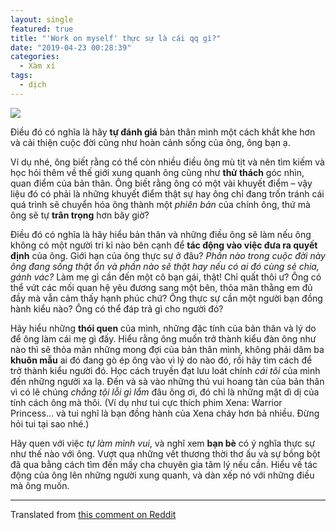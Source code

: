 ```yaml
---
layout: single
featured: true
title: "'Work on myself' thực sự là cái qq gì?"
date: "2019-04-23 00:28:39"
categories:
  - Xàm xí
tags:
  - dịch
---
```


![](https://i.imgur.com/q1fjQqO.jpg)

Điều đó có nghĩa là hãy **tự đánh giá** bản thân mình một cách khắt khe hơn và cải thiện cuộc đời cũng như hoàn cảnh sống của ông, ông bạn ạ.

Ví dụ nhé, ông biết rằng có thể còn nhiều điều ông mù tịt và nên tìm kiếm và học hỏi thêm về thế giới xung quanh ông cũng như **thử thách** góc nhìn, quan điểm của bản thân. Ông biết rằng ông có một vài khuyết điểm – vậy liệu đó có phải là những khuyết điểm thật sự hay ông chỉ đang trốn tránh cái quá trình sẽ chuyển hóa ông thành một *phiên bản* của chính ông, thứ mà ông sẽ tự **trân trọng** hơn bây giờ?

Điều đó có nghĩa là hãy hiểu bản thân và những điều ông sẽ làm nếu ông không có một người tri kỉ nào bên cạnh để **tác động vào việc đưa ra quyết định** của ông. Giới hạn của ông thực sự ở đâu? *Phần nào trong cuộc đời này ông đang sống thật ổn và phần nào sẽ thật hay nếu có ai đó cùng sẻ chia, gánh vác?* Làm mẹ gì cần đến một cô bạn gái, thật! Chỉ quất thôi ư? Ông có thể vứt các mối quan hệ yêu đương sang một bên, thỏa mãn thằng em đủ đầy mà vẫn cảm thấy hạnh phúc chứ? Ông thực sự cần một người bạn đồng hành kiểu nào? Ông có thể đáp trả gì cho người đó?

Hãy hiểu những **thói quen** của mình, những đặc tính của bản thân và lý do để ông làm cái mẹ gì đấy. Hiểu rằng ông muốn trở thành kiểu đàn ông như nào thì sẽ thỏa mãn những mong đợi của bản thân mình, không phải dăm ba **khuôn mẫu** ai đó đang gò ép ông vào vì lý do nào đó, rồi hãy tìm cách để trở thành kiểu người đó. Học cách truyền đạt lưu loát chính *cái tôi* của mình đến những người xa lạ. Đến và sà vào những thú vui hoang tàn của bản thân vì có lẽ chúng *chẳng tội lỗi gì lắm* đâu ông ơi, đó chỉ là những mặt dì dị của tính cách ông mà thôi. (Ví dụ như tui cực thích phim Xena: Warrior Princess... và tui nghĩ là bạn đồng hành của Xena cháy hơn bả nhiều. Đừng hỏi tui tại sao nhé.)

Hãy quen với việc *tự làm mình vui*, và nghĩ xem **bạn bè** có ý nghĩa thực sự như thế nào với ông. Vượt qua những vết thương thời thơ ấu và sự bồng bột đã qua bằng cách tìm đến mấy cha chuyên gia tâm lý nếu cần. Hiểu về tác động của ông lên những người xung quanh, và dàn xếp nó với những điều mà ông muốn.

---

Translated from [this comment on Reddit](https://www.reddit.com/r/AskMen/comments/9ke601/im_recently_single_now_and_ready_to_work_on/e6yhn2m/) 
